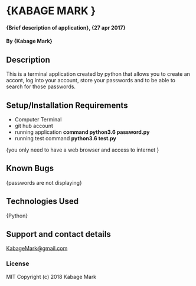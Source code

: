 # {KABAGE MARK }
#### {Brief description of application}, {27 apr 2017}
#### By **{Kabage Mark}**
## Description
This is a terminal application created by python that allows you to create an accont, log into your account, store your passwords and to be able to search for those passwords.
## Setup/Installation Requirements
* Computer Terminal
* git hub account
* running application **command python3.6 password.py**
* running test command **python3.6 test.py**

{you only need to have a web browser and access to internet }
## Known Bugs
{passwords are not displaying}
## Technologies Used
{Python}
## Support and contact details
KabageMark@gmail.com
### License
MIT
Copyright (c) 2018 Kabage Mark